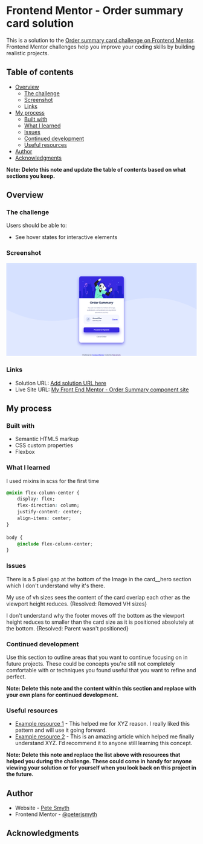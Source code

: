 # Frontend Mentor - Order summary card solution

This is a solution to the [Order summary card challenge on Frontend Mentor](https://www.frontendmentor.io/challenges/order-summary-component-QlPmajDUj). Frontend Mentor challenges help you improve your coding skills by building realistic projects.

## Table of contents

- [Overview](#overview)
  - [The challenge](#the-challenge)
  - [Screenshot](#screenshot)
  - [Links](#links)
- [My process](#my-process)
  - [Built with](#built-with)
  - [What I learned](#what-i-learned)
  - [Issues](#issues)
  - [Continued development](#continued-development)
  - [Useful resources](#useful-resources)
- [Author](#author)
- [Acknowledgments](#acknowledgments)

**Note: Delete this note and update the table of contents based on what sections you keep.**

## Overview

### The challenge

Users should be able to:

- See hover states for interactive elements

### Screenshot

![](Screenshots/Frontend_Mentor_Order_summary_card.png)

### Links

- Solution URL: [Add solution URL here](https://your-solution-url.com)
- Live Site URL: [My Front End Mentor - Order Summary component site](https://peterjsmyth.github.io/FEM_Order-Summary-Component/)

## My process

### Built with

- Semantic HTML5 markup
- CSS custom properties
- Flexbox

### What I learned

I used mixins in scss for the first time

```css
@mixin flex-column-center {
    display: flex;
    flex-direction: column;
    justify-content: center;
    align-items: center;
}

body {
    @include flex-column-center;
}
```
### Issues

There is a 5 pixel gap at the bottom of the Image in the card__hero section which I don't understand why it's there.

My use of vh sizes sees the content of the card overlap each other as the viewport height reduces. {Resolved: Removed VH sizes}

I don't understand why the footer moves off the bottom as the viewport height reduces to smaller than the card size as it is positioned absolutely at the bottom. {Resolved: Parent wasn't positioned}


### Continued development

Use this section to outline areas that you want to continue focusing on in future projects. These could be concepts you're still not completely comfortable with or techniques you found useful that you want to refine and perfect.

**Note: Delete this note and the content within this section and replace with your own plans for continued development.**

### Useful resources

- [Example resource 1](https://www.example.com) - This helped me for XYZ reason. I really liked this pattern and will use it going forward.
- [Example resource 2](https://www.example.com) - This is an amazing article which helped me finally understand XYZ. I'd recommend it to anyone still learning this concept.

**Note: Delete this note and replace the list above with resources that helped you during the challenge. These could come in handy for anyone viewing your solution or for yourself when you look back on this project in the future.**

## Author

- Website - [Pete Smyth](https://github.com/peterjsmyth)
- Frontend Mentor - [@peterjsmyth](https://www.frontendmentor.io/profile/peterjsmyth)


## Acknowledgments


